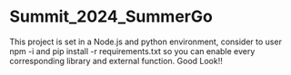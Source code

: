 ﻿# Summit_2024_SummerGo
This project is set in a Node.js and python environment, consider to user npm -i and pip install -r requirements.txt so you can enable every corresponding library and external function. Good Look!!
